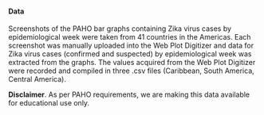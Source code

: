 #### Data
Screenshots of the PAHO bar graphs containing Zika virus cases by epidemiological week were taken from 41 countries in the Americas. Each screenshot was manually uploaded into the Web Plot Digitizer and data for Zika virus cases (confirmed and suspected) by epidemiological week was extracted from the graphs. The values acquired from the Web Plot Digitizer were recorded and compiled in three .csv files (Caribbean, South America, Central America).

**Disclaimer**. As per PAHO requirements, we are making this data available for educational use only.
